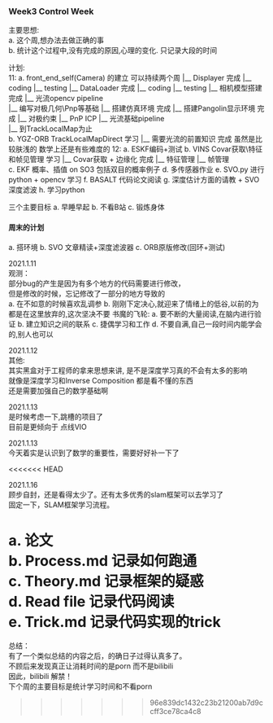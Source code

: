 <!--
 * @Author: Liu Weilong
 * @Date: 2021-01-10 21:25:03
<<<<<<< HEAD
 * @LastEditors: Liu Weilong 
 * @LastEditTime: 2021-01-16 09:02:58
=======
 * @LastEditors: Liu Weilong
 * @LastEditTime: 2021-01-17 19:53:18
>>>>>>> 96e839dc1432c23b21200ab7d9ccff3ce78ca4c8
 * @Description: 
-->


### Week3  Control Week
主要思想: <br>
a. 这个周,想办法去做正确的事<br>
b. 统计这个过程中,没有完成的原因,心理的变化. 只记录大段的时间<br>

计划:<br>
11:
   a. front_end_self(Camera) 的建立 可以持续两个周
        |__ Displayer                完成
            |__ coding
            |__ testing
        |__ DataLoader               完成
            |__ coding
            |__ testing
        |__ 相机模型搭建               完成
        |__ 光流opencv pipeline       
        |__ 编写对极几何\Pnp等基础
            |__ 搭建仿真环境           完成
            |__ 搭建Pangolin显示环境   完成
            |__ 对极约束
            |__ PnP ICP
        |__ 光流基础pipeline                
        |__ 到TrackLocalMap为止       
    b. YGZ-ORB TrackLocalMapDirect 学习 
        |__ 需要光流的前置知识             完成 虽然是比较肤浅的 数学上还是有些难度的
12:
    a. ESKF编码+测试
    b. VINS Covar获取\特征和帧见管理 学习 
        |__ Covar获取 + 边缘化     完成
        |__ 特征管理
        |__ 帧管理      
    c. EKF 概率、插值 on SO3 包括双目的概率例子
    d. 多传感器作业
    e. SVO.py 进行python + opencv 学习
    f. BASALT 代码论文阅读
    g. 深度估计方面的请教 + SVO 深度滤波
    h. 学习python

三个主要目标
a. 早睡早起
b. 不看B站
c. 锻炼身体


#### 周末的计划
a. 搭环境
b. SVO 文章精读+深度滤波器
c. ORB原版修改(回环+测试)

2021.1.11<br>
观测：<br>
部分bug的产生是因为有多个地方的代码需要进行修改，<br>
但是修改的时候，忘记修改了一部分的地方导致的<br>
a. 在不如意的时候喜欢乱调参
b. 刚刚下定决心,就迎来了情绪上的低谷,以前的为都是在这里放弃的,这次坚决不要
书魔的飞轮:
a. 要不断的大量阅读,在脑内进行验证
b. 建立知识之间的联系
c. 捷偶学习和工作
d. 不要自满,自己一段时间内能学会的,别人也可以

2021.1.12<br>
其他:<br>
其实黑盒对于工程师的拿来思想来讲, 是不是深度学习真的不会有太多的影响<br>
就像是深度学习和Inverse Composition 都是看不懂的东西<br>
还是需要加强自己的数学基础啊<br>

2021.1.13<br>
是时候考虑一下,跳槽的项目了<br>
目前是更倾向于 点线VIO 

2021.1.13<br>
今天着实是认识到了数学的重要性，需要好好补一下了

<<<<<<< HEAD

2021.1.16<br>
顾步自封，还是看得太少了。还有太多优秀的slam框架可以去学习了<br>
固定一下，SLAM框架学习流程。<br>


a. 论文<br>
b. Process.md 记录如何跑通<br>
c. Theory.md 记录框架的疑惑<br>
d. Read file 记录代码阅读<br>
e. Trick.md 记录代码实现的trick<br>
=======
总结：<br>
有了一个类似总结的内容之后，的确日子过得认真多了。<br>
不顾后来发现真正让消耗时间的是porn 而不是bilibili<br>
因此，bilibili 解禁！<br>
下个周的主要目标是统计学习时间和不看porn
>>>>>>> 96e839dc1432c23b21200ab7d9ccff3ce78ca4c8
